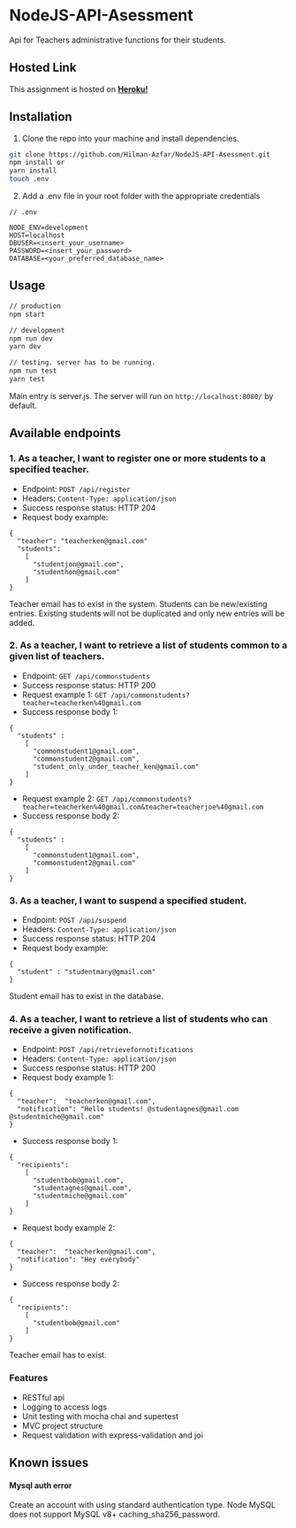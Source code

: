 # NodeJS-API-Asessment

Api for Teachers administrative functions for their students.

## Hosted Link

This assignment is hosted on **[Heroku!](https://manage-school-api.herokuapp.com/)**

## Installation

1. Clone the repo into your machine and install dependencies.

```sh
git clone https://github.com/Hilman-Azfar/NodeJS-API-Asessment.git
npm install or
yarn install
touch .env
```

2. Add a .env file in your root folder with the appropriate credentials

```Shell
// .env

NODE_ENV=development
HOST=localhost
DBUSER=<insert_your_username>
PASSWORD=<insert_your_password>
DATABASE=<your_preferred_database_name>
```

## Usage

```sh
// production
npm start

// development
npm run dev
yarn dev

// testing. server has to be running.
npm run test
yarn test
```

Main entry is server.js.
The server will run on `http://localhost:8080/` by default.

## Available endpoints

### 1. As a teacher, I want to register one or more students to a specified teacher.

- Endpoint: `POST /api/register`
- Headers: `Content-Type: application/json`
- Success response status: HTTP 204
- Request body example:

```
{
  "teacher": "teacherken@gmail.com"
  "students":
    [
      "studentjon@gmail.com",
      "studenthon@gmail.com"
    ]
}
```

Teacher email has to exist in the system. Students can be new/existing entries. Existing students will not be duplicated and only new entries will be added.

### 2. As a teacher, I want to retrieve a list of students common to a given list of teachers.

- Endpoint: `GET /api/commonstudents`
- Success response status: HTTP 200
- Request example 1: `GET /api/commonstudents?teacher=teacherken%40gmail.com`
- Success response body 1:

```
{
  "students" :
    [
      "commonstudent1@gmail.com",
      "commonstudent2@gmail.com",
      "student_only_under_teacher_ken@gmail.com"
    ]
}
```

- Request example 2: `GET /api/commonstudents?teacher=teacherken%40gmail.com&teacher=teacherjoe%40gmail.com`
- Success response body 2:

```
{
  "students" :
    [
      "commonstudent1@gmail.com",
      "commonstudent2@gmail.com"
    ]
}
```

### 3. As a teacher, I want to suspend a specified student.

- Endpoint: `POST /api/suspend`
- Headers: `Content-Type: application/json`
- Success response status: HTTP 204
- Request body example:

```
{
  "student" : "studentmary@gmail.com"
}
```

Student email has to exist in the database.

### 4. As a teacher, I want to retrieve a list of students who can receive a given notification.

- Endpoint: `POST /api/retrievefornotifications`
- Headers: `Content-Type: application/json`
- Success response status: HTTP 200
- Request body example 1:

```
{
  "teacher":  "teacherken@gmail.com",
  "notification": "Hello students! @studentagnes@gmail.com @studentmiche@gmail.com"
}
```

- Success response body 1:

```
{
  "recipients":
    [
      "studentbob@gmail.com",
      "studentagnes@gmail.com",
      "studentmiche@gmail.com"
    ]
}
```

- Request body example 2:

```
{
  "teacher":  "teacherken@gmail.com",
  "notification": "Hey everybody"
}
```

- Success response body 2:

```
{
  "recipients":
    [
      "studentbob@gmail.com"
    ]
}
```

Teacher email has to exist.

### Features

- RESTful api
- Logging to access logs
- Unit testing with mocha chai and supertest
- MVC project structure
- Request validation with express-validation and joi

## Known issues

#### Mysql auth error

Create an account with using standard authentication type. Node MySQL does not support MySQL v8+ caching_sha256_password.
